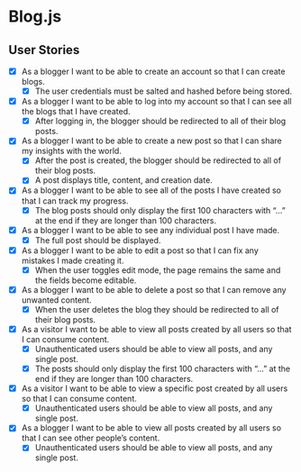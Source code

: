 # Blog.js

## User Stories
- [x] As a blogger I want to be able to create an account so that I can create blogs.
  - [x] The user credentials must be salted and hashed before being stored.
- [x] As a blogger I want to be able to log into my account so that I can see all the blogs that I have created.
  - [x] After logging in, the blogger should be redirected to all of their blog posts.
- [x] As a blogger I want to be able to create a new post so that I can share my insights with the world.
  - [x] After the post is created, the blogger should be redirected to all of their blog posts.
  - [x] A post displays title, content, and creation date.
- [x] As a blogger I want to be able to see all of the posts I have created so that I can track my progress.
  - [x] The blog posts should only display the first 100 characters with “...” at the end if they are longer than 100 characters.
- [x] As a blogger I want to be able to see any individual post I have made.
  - [x] The full post should be displayed.
- [x] As a blogger I want to be able to edit a post so that I can fix any mistakes I made creating it.
  - [x]  When the user toggles edit mode, the page remains the same and the fields become editable.
- [x] As a blogger I want to be able to delete a post so that I can remove any unwanted content.
  - [x] When the user deletes the blog they should be redirected to all of their blog posts.
- [x] As a visitor I want to be able to view all posts created by all users so that I can consume content.
  - [x] Unauthenticated users should be able to view all posts, and any single post.
  - [x] The posts should only display the first 100 characters with “...” at the end if they are longer than 100 characters.
- [x] As a visitor I want to be able to view a specific post created by all users so that I can consume content.
  - [x] Unauthenticated users should be able to view all posts, and any single post.
- [x] As a blogger I want to be able to view all posts created by all users so that I can see other people’s content.
  - [x] Unauthenticated users should be able to view all posts, and any single post.
